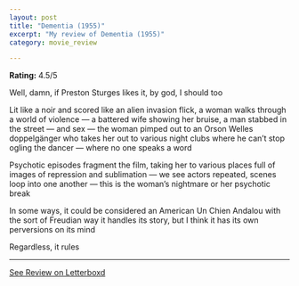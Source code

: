 ```yaml
---
layout: post
title: "Dementia (1955)"
excerpt: "My review of Dementia (1955)"
category: movie_review

---
```


**Rating:** 4.5/5

Well, damn, if Preston Sturges likes it, by god, I should too

Lit like a noir and scored like an alien invasion flick, a woman walks through a world of violence — a battered wife showing her bruise, a man stabbed in the street — and sex — the woman pimped out to an Orson Welles doppelgänger who takes her out to various night clubs where he can’t stop ogling the dancer — where no one speaks a word

Psychotic episodes fragment the film, taking her to various places full of images of repression and sublimation — we see actors repeated, scenes loop into one another — this is the woman’s nightmare or her psychotic break

In some ways, it could be considered an American Un Chien Andalou with the sort of Freudian way it handles its story, but I think it has its own perversions on its mind

Regardless, it rules

<hr>

[See Review on Letterboxd](https://boxd.it/4aL19f)
